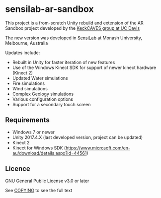 # sensilab-ar-sandbox
 This project is a from-scratch Unity rebuild and extension of the AR Sandbox project developed by the [KeckCAVES group at UC Davis](https://web.cs.ucdavis.edu/~okreylos/ResDev/SARndbox/)

The new version was developed in [SensiLab](https://sensilab.monash.edu) at Monash University, Melbourne, Australia

Updates include:
* Rebuilt in Unity for faster iteration of new features
* Use of the Windows Kinect SDK for support of newer kinect hardware (Kinect 2)
* Updated Water simulations
* Fire simulations
* Wind simulations
* Complex Geology simulations
* Various configuration options
* Support for a secondary touch screen

 ## Requirements
 * Windows 7 or newer
 * Unity 2017.4.X (last developed version, project can be updated)
 * Kinect 2
 * Kinect for Windows SDK (https://www.microsoft.com/en-au/download/details.aspx?id=44561)

## Licence
GNU General Public License v3.0 or later

See [COPYING](COPYING) to see the full text